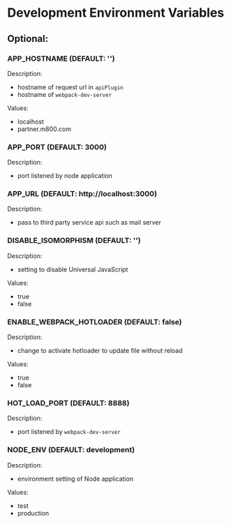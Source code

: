 # Development Environment Variables

## Optional:

### APP_HOSTNAME (DEFAULT: '')

Description:

- hostname of request url in `apiPlugin`
- hostname of `webpack-dev-server`

Values:

- localhost
- partner.m800.com

### APP_PORT (DEFAULT: 3000)

Description:

- port listened by node application

### APP_URL (DEFAULT: http://localhost:3000)

Description:

- pass to third party service api such as mail server

### DISABLE_ISOMORPHISM (DEFAULT: '')

Description:

- setting to disable Universal JavaScript

Values:

- true
- false

### ENABLE_WEBPACK_HOTLOADER (DEFAULT: false)

Description:

- change to activate hotloader to update file without reload

Values:

- true
- false

### HOT_LOAD_PORT (DEFAULT: 8888)

Description:

- port listened by `webpack-dev-server`

### NODE_ENV (DEFAULT: development)

Description:

- environment setting of Node application

Values:

- test
- production
